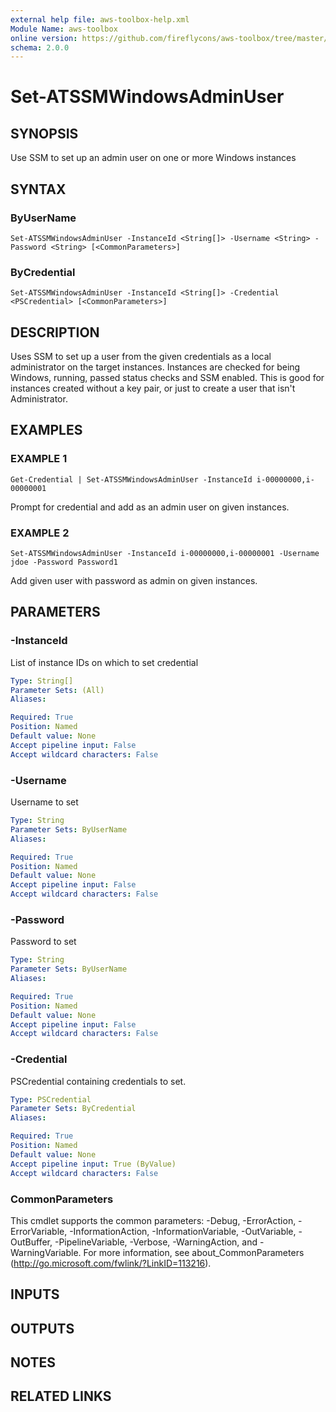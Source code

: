 ```yaml
---
external help file: aws-toolbox-help.xml
Module Name: aws-toolbox
online version: https://github.com/fireflycons/aws-toolbox/tree/master/docs/en-US/Set-ATCFNStackProtectionPolicy.md
schema: 2.0.0
---
```


# Set-ATSSMWindowsAdminUser

## SYNOPSIS
Use SSM to set up an admin user on one or more Windows instances

## SYNTAX

### ByUserName
```
Set-ATSSMWindowsAdminUser -InstanceId <String[]> -Username <String> -Password <String> [<CommonParameters>]
```

### ByCredential
```
Set-ATSSMWindowsAdminUser -InstanceId <String[]> -Credential <PSCredential> [<CommonParameters>]
```

## DESCRIPTION
Uses SSM to set up a user from the given credentials as a local administrator on the target instances.
Instances are checked for being Windows, running, passed status checks and SSM enabled.
This is good for instances created without a key pair, or just to create a user that isn't Administrator.

## EXAMPLES

### EXAMPLE 1
```
Get-Credential | Set-ATSSMWindowsAdminUser -InstanceId i-00000000,i-00000001
```

Prompt for credential and add as an admin user on given instances.

### EXAMPLE 2
```
Set-ATSSMWindowsAdminUser -InstanceId i-00000000,i-00000001 -Username jdoe -Password Password1
```

Add given user with password as admin on given instances.

## PARAMETERS

### -InstanceId
List of instance IDs on which to set credential

```yaml
Type: String[]
Parameter Sets: (All)
Aliases:

Required: True
Position: Named
Default value: None
Accept pipeline input: False
Accept wildcard characters: False
```

### -Username
Username to set

```yaml
Type: String
Parameter Sets: ByUserName
Aliases:

Required: True
Position: Named
Default value: None
Accept pipeline input: False
Accept wildcard characters: False
```

### -Password
Password to set

```yaml
Type: String
Parameter Sets: ByUserName
Aliases:

Required: True
Position: Named
Default value: None
Accept pipeline input: False
Accept wildcard characters: False
```

### -Credential
PSCredential containing credentials to set.

```yaml
Type: PSCredential
Parameter Sets: ByCredential
Aliases:

Required: True
Position: Named
Default value: None
Accept pipeline input: True (ByValue)
Accept wildcard characters: False
```

### CommonParameters
This cmdlet supports the common parameters: -Debug, -ErrorAction, -ErrorVariable, -InformationAction, -InformationVariable, -OutVariable, -OutBuffer, -PipelineVariable, -Verbose, -WarningAction, and -WarningVariable.
For more information, see about_CommonParameters (http://go.microsoft.com/fwlink/?LinkID=113216).

## INPUTS

## OUTPUTS

## NOTES

## RELATED LINKS
